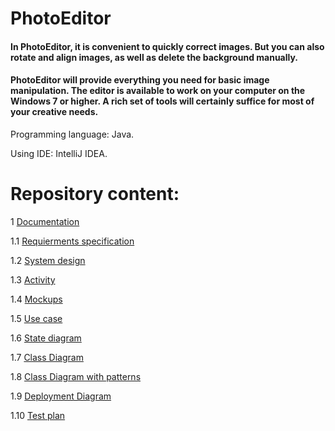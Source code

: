 # PhotoEditor

 #### In PhotoEditor, it is convenient to quickly correct images. But you can also rotate and align images, as well as delete the background manually.
  
 #### PhotoEditor will provide everything you need for basic image manipulation. The editor is available to work on your computer on the Windows 7 or higher. A rich set of tools will certainly suffice for most of your creative needs.
  
Programming language: Java.

Using IDE: IntelliJ IDEA.
# Repository content:
 1 [Documentation](docs)  
 
 1.1 [Requierments specification](docs/SRS.md)  
 
 1.2 [System design](docs/SDS.md)  
 
 1.3 [Activity](docs/Activity/)
 
 1.4 [Mockups](docs/Mockups/)
 
 1.5 [Use case](https://github.com/B1nvoker/-photo_editor/tree/master/docs/Use%20case/)
 
 1.6 [State diagram](https://github.com/B1nvoker/-photo_editor/tree/master/docs/State%20diagram)
 
 1.7 [Class Diagram](https://github.com/B1nvoker/-photo_editor/tree/master/docs/Class%20Diagram)
 
 1.8 [Class Diagram with patterns](https://github.com/B1nvoker/-photo_editor/tree/master/docs/Class%20Diagram%20with%20patterns)
 
 1.9 [Deployment Diagram](https://github.com/B1nvoker/-photo_editor/tree/master/docs/Deployment%20Diagram)
 
 1.10 [Test plan](https://github.com/B1nvoker/-photo_editor/blob/master/docs/TestPlan.md)
